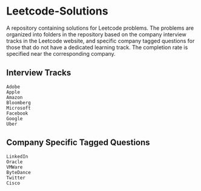 # Leetcode-Solutions
A repository containing solutions for Leetcode problems. The problems are organized into folders in the repository based on the company interview tracks in the Leetcode website, and specific company tagged questions for those that do not have a dedicated learning track. The completion rate is specified near the corresponding company.

## Interview Tracks 

```
Adobe
Apple
Amazon
Bloomberg
Microsoft
Facebook
Google
Uber
```

## Company Specific Tagged Questions

```
LinkedIn
Oracle
VMWare
ByteDance
Twitter
Cisco
```
